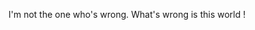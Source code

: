 I'm not the one who's wrong. What's wrong is this world !

<!---
yuzekesu/yuzekesu is a ✨ special ✨ repository because its `README.md` (this file) appears on your GitHub profile.
You can click the Preview link to take a look at your changes.
--->

